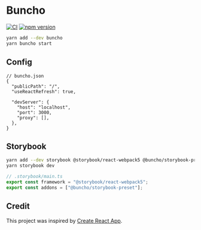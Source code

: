 # Buncho

[![CI](https://github.com/neetly/buncho/actions/workflows/ci.yml/badge.svg)](https://github.com/neetly/buncho/actions/workflows/ci.yml)
[![npm version](https://img.shields.io/npm/v/buncho)](https://www.npmjs.com/package/buncho)

```sh
yarn add --dev buncho
yarn buncho start
```

## Config

```jsonc
// buncho.json
{
  "publicPath": "/",
  "useReactRefresh": true,

  "devServer": {
    "host": "localhost",
    "port": 3000,
    "proxy": [],
  },
}
```

## Storybook

```sh
yarn add --dev storybook @storybook/react-webpack5 @buncho/storybook-preset
yarn storybook dev
```

```ts
// .storybook/main.ts
export const framework = "@storybook/react-webpack5";
export const addons = ["@buncho/storybook-preset"];
```

## Credit

This project was inspired by [Create React App](https://create-react-app.dev/).
